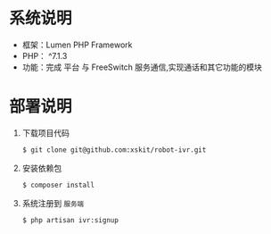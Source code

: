 # 系统说明
- 框架：Lumen PHP Framework
- PHP： ^7.1.3
- 功能：完成 平台 与 FreeSwitch 服务通信,实现通话和其它功能的模块

# 部署说明

1. 下载项目代码
    ```bash
    $ git clone git@github.com:xskit/robot-ivr.git
    ```

1. 安装依赖包
    ```bash
    $ composer install
    ```

1. 系统注册到  `服务端`
    ```bash
    $ php artisan ivr:signup
    ```

​    

